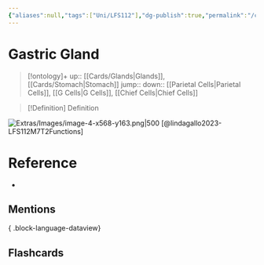 ```yaml
---
{"aliases":null,"tags":["Uni/LFS112"],"dg-publish":true,"permalink":"/cards/gastric-gland/","dgPassFrontmatter":true}
---
```


# Gastric Gland

> [!ontology]+
> up:: [[Cards/Glands\|Glands]], [[Cards/Stomach\|Stomach]]
> jump:: 
> down:: [[Parietal Cells\|Parietal Cells]], [[G Cells\|G Cells]], [[Chief Cells\|Chief Cells]]

> [!Definition] Definition
> 

![Extras/Images/image-4-x568-y163.png|500](/img/user/Extras/Images/image-4-x568-y163.png)
[@lindagallo2023-LFS112M7T2Functions]
# Reference
- 

## Mentions

{ .block-language-dataview}

## Flashcards
